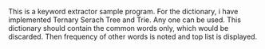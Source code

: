 This is a keyword extractor sample program.
For the dictionary, i have implemented Ternary Serach Tree and Trie.
Any one can be used.
This dictionary should contain the common words only, which would be discarded.
Then frequency of other words is noted and top list is displayed.

